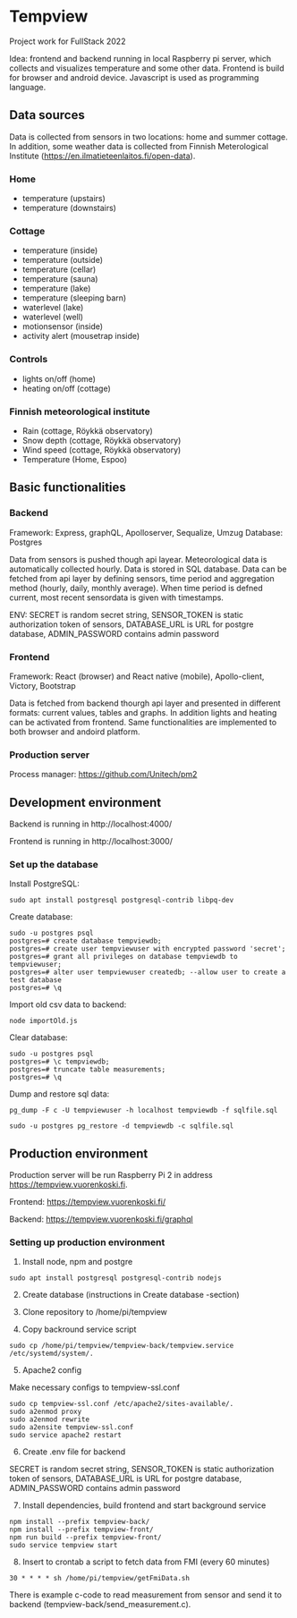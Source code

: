 # Tempview

Project work for FullStack 2022

Idea: frontend and backend running in local Raspberry pi server, which collects and visualizes temperature and some other data. Frontend is build for browser and android device. Javascript is used as programming language.

## Data sources

Data is collected from sensors in two locations: home and summer cottage. In addition, some weather data is collected from Finnish Meterological Institute (https://en.ilmatieteenlaitos.fi/open-data).

### Home

- temperature (upstairs)
- temperature (downstairs)

### Cottage

- temperature (inside)
- temperature (outside)
- temperature (cellar)
- temperature (sauna)
- temperature (lake)
- temperature (sleeping barn)
- waterlevel (lake)
- waterlevel (well)
- motionsensor (inside)
- activity alert (mousetrap inside)

### Controls

- lights on/off (home)
- heating on/off (cottage)

### Finnish meteorological institute

- Rain (cottage, Röykkä observatory)
- Snow depth (cottage, Röykkä observatory)
- Wind speed (cottage, Röykkä observatory)
- Temperature (Home, Espoo)

## Basic functionalities

### Backend

Framework: Express, graphQL, Apolloserver, Sequalize, Umzug
Database: Postgres

Data from sensors is pushed though api layear. Meteorological data is automatically collected hourly. Data is stored in SQL database. Data can be fetched from api layer by defining sensors, time period and aggregation method (hourly, daily, monthly average). When time period is defned current, most recent sensordata is given with timestamps.

ENV: SECRET is random secret string, SENSOR_TOKEN is static authorization token of sensors, DATABASE_URL is URL for postgre database, ADMIN_PASSWORD contains admin password

### Frontend

Framework: React (browser) and React native (mobile), Apollo-client, Victory, Bootstrap

Data is fetched from backend thourgh api layer and presented in different formats: current values, tables and graphs. In addition lights and heating can be activated from frontend. Same functionalities are implemented to both browser and andoird platform.

### Production server

Process manager: https://github.com/Unitech/pm2

## Development environment

Backend is running in http://localhost:4000/

Frontend is running in http://localhost:3000/

### Set up the database

Install PostgreSQL:

```
sudo apt install postgresql postgresql-contrib libpq-dev
```

Create database:

```
sudo -u postgres psql
postgres=# create database tempviewdb;
postgres=# create user tempviewuser with encrypted password 'secret';
postgres=# grant all privileges on database tempviewdb to tempviewuser;
postgres=# alter user tempviewuser createdb; --allow user to create a test database
postgres=# \q
```

Import old csv data to backend:

```
node importOld.js
```

Clear database:

```
sudo -u postgres psql
postgres=# \c tempviewdb;
postgres=# truncate table measurements;
postgres=# \q
```

Dump and restore sql data:

```
pg_dump -F c -U tempviewuser -h localhost tempviewdb -f sqlfile.sql

sudo -u postgres pg_restore -d tempviewdb -c sqlfile.sql

```

## Production environment

Production server will be run Raspberry Pi 2 in address https://tempview.vuorenkoski.fi.

Frontend: https://tempview.vuorenkoski.fi/

Backend: https://tempview.vuorenkoski.fi/graphql

### Setting up production environment

1. Install node, npm and postgre

```
sudo apt install postgresql postgresql-contrib nodejs
```

2. Create database (instructions in Create database -section)

3. Clone repository to /home/pi/tempview

4. Copy backround service script

```
sudo cp /home/pi/tempview/tempview-back/tempview.service /etc/systemd/system/.
```

5. Apache2 config

Make necessary configs to tempview-ssl.conf

```
sudo cp tempview-ssl.conf /etc/apache2/sites-available/.
sudo a2enmod proxy
sudo a2enmod rewrite
sudo a2ensite tempview-ssl.conf
sudo service apache2 restart
```

6. Create .env file for backend

SECRET is random secret string, SENSOR_TOKEN is static authorization token of sensors, DATABASE_URL is URL for postgre database, ADMIN_PASSWORD contains admin password

7. Install dependencies, build frontend and start background service

```
npm install --prefix tempview-back/
npm install --prefix tempview-front/
npm run build --prefix tempview-front/
sudo service tempview start
```

8. Insert to crontab a script to fetch data from FMI (every 60 minutes)

```
30 * * * * sh /home/pi/tempview/getFmiData.sh
```

There is example c-code to read measurement from sensor and send it to backend (tempview-back/send_measurement.c).
